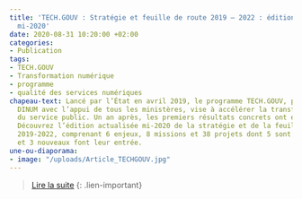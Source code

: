 ```yaml
---
title: 'TECH.GOUV : Stratégie et feuille de route 2019 – 2022 : édition actualisée
  mi-2020'
date: 2020-08-31 10:20:00 +02:00
categories:
- Publication
tags:
- TECH.GOUV
- Transformation numérique
- programme
- qualité des services numériques
chapeau-text: Lancé par l’État en avril 2019, le programme TECH.GOUV, piloté par la
  DINUM avec l’appui de tous les ministères, vise à accélérer la transformation numérique
  du service public. Un an après, les premiers résultats concrets ont été obtenus.
  Découvrez l’édition actualisée mi-2020 de la stratégie et de la feuille de route
  2019-2022, comprenant 6 enjeux, 8 missions et 38 projets dont 5 sont désormais achevés
  et 3 nouveaux font leur entrée.
une-ou-diaporama:
- image: "/uploads/Article_TECHGOUV.jpg"
---
```


> [Lire la suite](/publications/tech-gouv-strategie-et-feuille-de-route-2019-2021)
{: .lien-important}